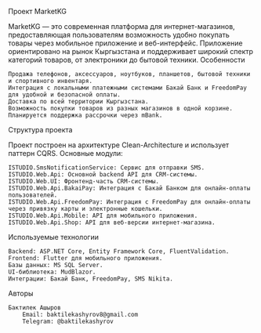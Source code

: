 Проект MarketKG

MarketKG — это современная платформа для интернет-магазинов, предоставляющая пользователям возможность удобно покупать товары через мобильное приложение и веб-интерфейс. Приложение ориентировано на рынок Кыргызстана и поддерживает широкий спектр категорий товаров, от электроники до бытовой техники.
Особенности

    Продажа телефонов, аксессуаров, ноутбуков, планшетов, бытовой техники и спортивного инвентаря.
    Интеграция с локальными платежными системами Бакай Банк и FreedomPay для удобной и безопасной оплаты.
    Доставка по всей территории Кыргызстана.
    Возможность покупки товаров из разных магазинов в одной корзине.
    Планируется поддержка рассрочки через mBank.

Структура проекта

Проект построен на архитектуре Clean-Architecture и использует паттерн CQRS. Основные модули:

    ISTUDIO.SmsNotificationService: Сервис для отправки SMS.
    ISTUDIO.Web.Api: Основной backend API для CRM-системы.
    ISTUDIO.Web.UI: Фронтенд-часть CRM-системы.
    ISTUDIO.Web.Api.BakaiPay: Интеграция с Бакай Банком для онлайн-оплаты пользователей.
    ISTUDIO.Web.Api.FreedomPay: Интеграция с FreedomPay для онлайн-оплаты через привязку карты и электронные кошельки.
    ISTUDIO.Web.Api.Mobile: API для мобильного приложения.
    ISTUDIO.Web.Api.Shop: API для веб-версии интернет-магазина.

Используемые технологии

    Backend: ASP.NET Core, Entity Framework Core, FluentValidation.
    Frontend: Flutter для мобильного приложения.
    Базы данных: MS SQL Server.
    UI-библиотека: MudBlazor.
    Интеграции: Бакай Банк, FreedomPay, SMS Nikita.

Авторы

    Бактилек Ашыров
        Email: baktilekashyrov8@gmail.com
        Telegram: @baktilekashyrov
